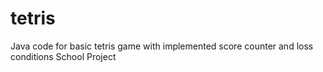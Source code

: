 # tetris
Java code for basic tetris game with implemented score counter and loss conditions
School Project
